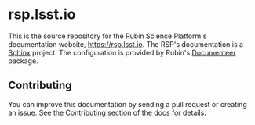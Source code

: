 # rsp.lsst.io

This is the source repository for the Rubin Science Platform's documentation website, https://rsp.lsst.io.
The RSP's documentation is a [Sphinx](https://www.sphinx-doc.org/en/master/) project.
The configuration is provided by Rubin's [Documenteer](https://documenteer.lsst.io/guides/index.html) package.

## Contributing

You can improve this documentation by sending a pull request or creating an issue.
See the [Contributing](https://rsp.lsst.io/contributing/index.html) section of the docs for details.
